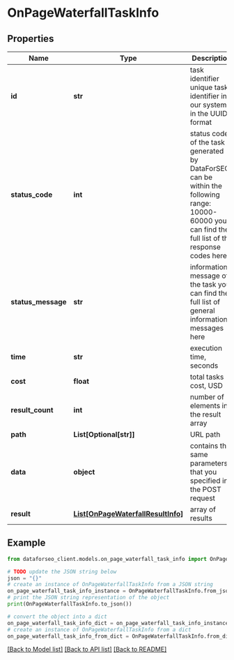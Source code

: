 # OnPageWaterfallTaskInfo


## Properties

Name | Type | Description | Notes
------------ | ------------- | ------------- | -------------
**id** | **str** | task identifier unique task identifier in our system in the UUID format | [optional] 
**status_code** | **int** | status code of the task generated by DataForSEO, can be within the following range: 10000-60000 you can find the full list of the response codes here | [optional] 
**status_message** | **str** | informational message of the task you can find the full list of general informational messages here | [optional] 
**time** | **str** | execution time, seconds | [optional] 
**cost** | **float** | total tasks cost, USD | [optional] 
**result_count** | **int** | number of elements in the result array | [optional] 
**path** | **List[Optional[str]]** | URL path | [optional] 
**data** | **object** | contains the same parameters that you specified in the POST request | [optional] 
**result** | [**List[OnPageWaterfallResultInfo]**](OnPageWaterfallResultInfo.md) | array of results | [optional] 

## Example

```python
from dataforseo_client.models.on_page_waterfall_task_info import OnPageWaterfallTaskInfo

# TODO update the JSON string below
json = "{}"
# create an instance of OnPageWaterfallTaskInfo from a JSON string
on_page_waterfall_task_info_instance = OnPageWaterfallTaskInfo.from_json(json)
# print the JSON string representation of the object
print(OnPageWaterfallTaskInfo.to_json())

# convert the object into a dict
on_page_waterfall_task_info_dict = on_page_waterfall_task_info_instance.to_dict()
# create an instance of OnPageWaterfallTaskInfo from a dict
on_page_waterfall_task_info_from_dict = OnPageWaterfallTaskInfo.from_dict(on_page_waterfall_task_info_dict)
```
[[Back to Model list]](../README.md#documentation-for-models) [[Back to API list]](../README.md#documentation-for-api-endpoints) [[Back to README]](../README.md)


